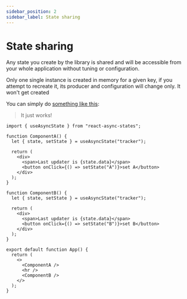 ```yaml
---
sidebar_position: 2
sidebar_label: State sharing
---
```


# State sharing

Any state you create by the library is shared and will be accessible from
your whole application without tuning or configuration.

Only one single instance is created in memory for a given key, if you attempt
to recreate it, its producer and configuration will change only. It won't get created

You can simply do [something like this](https://codesandbox.io/s/bold-bash-iflftb?file=/src/App.js):

> It just works!

```tsx
import { useAsyncState } from "react-async-states";

function ComponentA() {
  let { state, setState } = useAsyncState("tracker");

  return (
    <div>
      <span>Last updater is {state.data}</span>
      <button onClick={() => setState("A")}>set A</button>
    </div>
  );
}

function ComponentB() {
  let { state, setState } = useAsyncState("tracker");

  return (
    <div>
      <span>Last updater is {state.data}</span>
      <button onClick={() => setState("B")}>set B</button>
    </div>
  );
}

export default function App() {
  return (
    <>
      <ComponentA />
      <hr />
      <ComponentB />
    </>
  );
}
```
